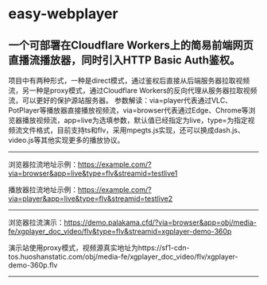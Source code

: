 # easy-webplayer
一个可部署在Cloudflare Workers上的简易前端网页直播流播放器，同时引入HTTP Basic Auth鉴权。
---------------------------------------------------------------------------------------------
项目中有两种形式，一种是direct模式，通过鉴权后直接从后端服务器拉取视频流，另一种是proxy模式，通过Cloudflare Workers的反向代理从服务器拉取视频流，可以更好的保护源站服务器。
参数解读：via=player代表通过VLC、PotPlayer等播放器直接播放视频流，via=browser代表通过Edge、Chrome等浏览器播放视频流，app=live为选填参数，默认值已经指定为live，type=为指定视频流文件格式，目前支持ts和flv，采用mpegts.js实现，还可以换成dash.js、video.js等其他实现更多的播放协议。

---------------------------------------------------------------------------------------------
浏览器拉流地址示例：https://example.com/?via=browser&app=live&type=flv&streamid=testlive1

播放器拉流地址示例：https://example.com/?via=player&app=live&type=flv&streamid=testlive2

---------------------------------------------------------------------------------------------
浏览器拉流演示：https://demo.palakama.cfd/?via=browser&app=obj/media-fe/xgplayer_doc_video/flv&type=flv&streamid=xgplayer-demo-360p

演示站使用proxy模式，视频源真实地址为https://sf1-cdn-tos.huoshanstatic.com/obj/media-fe/xgplayer_doc_video/flv/xgplayer-demo-360p.flv

---------------------------------------------------------------------------------------------

